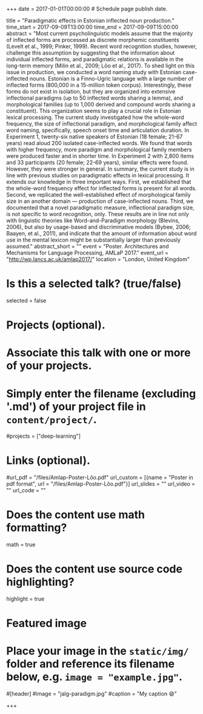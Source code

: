 +++
date = 2017-01-01T00:00:00  # Schedule page publish date.

title = "Paradigmatic effects in Estonian inflected noun production."
time_start = 2017-09-09T13:00:00
time_end = 2017-09-09T15:00:00
abstract = "Most current psycholinguistic models assume that the majority of inflected forms are processed as discrete morphemic constituents (Levelt et al., 1999; Pinker, 1999). Recent word recognition studies, however, challenge this assumption by suggesting that the information about individual inflected forms, and paradigmatic relations is available in the long-term memory (Milin et al., 2009; Lõo et al., 2017). To shed light on this issue in production, we conducted a word naming study with Estonian case-inflected nouns. Estonian is a Finno-Ugric language with a large number of inflected forms (800,000 in a 15-million token corpus). Interestingly, these forms do not exist in isolation, but they are organized into extensive inflectional paradigms (up to 50 inflected words sharing a lemma), and morphological families (up to 1,000 derived and compound words sharing a constituent). This organization seems to play a crucial role in Estonian lexical processing. The current study investigated how the whole-word frequency, the size of inflectional paradigm, and morphological family affect word naming, specifically, speech onset time and articulation duration. In Experiment 1, twenty-six native speakers of Estonian (18 female; 21-67 years) read aloud 200 isolated case-inflected words. We found that words with higher frequency, more paradigm and morphological family members were produced faster and in shorter time. In Experiment 2 with 2,800 items and 33 participants (20 female; 22-69 years), similar effects were found. However, they were stronger in general. In summary, the current study is in line with previous studies on paradigmatic effects in lexical processing. It extends our knowledge in three important ways. First, we established that the whole-word frequency effect for inflected forms is present for all words. Second, we replicated the well-established effect of morphological family size in an another domain — production of case-inflected nouns. Third, we documented that a novel paradigmatic measure, inflectional paradigm size, is not specific to word recognition, only. These results are in line not only with linguistic theories like Word-and-Paradigm morphology (Blevins, 2006), but also by usage-based and discriminative models (Bybee, 2006; Baayen, et al., 2011), and indicate that the amount of information about word use in the mental lexicon might be substantially larger than previously assumed."
abstract_short = ""
event = "Poster. Architectures and Mechanisms for Language Processing, AMLaP 2017."
event_url = "http://wp.lancs.ac.uk/amlap2017/"
location = "London, United Kingdom"

# Is this a selected talk? (true/false)
selected = false

# Projects (optional).
#   Associate this talk with one or more of your projects.
#   Simply enter the filename (excluding '.md') of your project file in `content/project/`.
#projects = ["deep-learning"]

# Links (optional).
#url_pdf = "/files/Amlap-Poster-Lõo.pdf"
url_custom = [{name = "Poster in pdf format", url = "/files/Amlap-Poster-Lõo.pdf"}]
url_slides = ""
url_video = ""
url_code = ""

# Does the content use math formatting?
math = true

# Does the content use source code highlighting?
highlight = true

# Featured image
# Place your image in the `static/img/` folder and reference its filename below, e.g. `image = "example.jpg"`.
#[header]
#image = "jalg-paradigm.jpg"
#caption = "My caption :smile:"

+++


